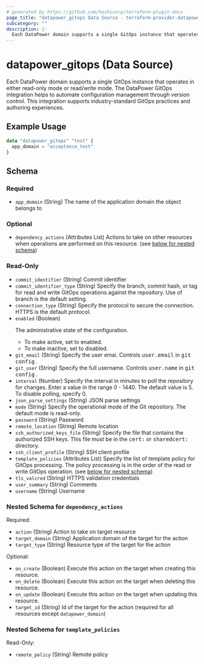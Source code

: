 ```yaml
---
# generated by https://github.com/hashicorp/terraform-plugin-docs
page_title: "datapower_gitops Data Source - terraform-provider-datapower"
subcategory: ""
description: |-
  Each DataPower domain supports a single GitOps instance that operates in either read-only mode or read/write mode. The DataPower GitOps integration helps to automate configuration management through version control. This integration supports industry-standard GitOps practices and authoring experiences.
---
```


# datapower_gitops (Data Source)

Each DataPower domain supports a single GitOps instance that operates in either read-only mode or read/write mode. The DataPower GitOps integration helps to automate configuration management through version control. This integration supports industry-standard GitOps practices and authoring experiences.

## Example Usage

```terraform
data "datapower_gitops" "test" {
  app_domain = "acceptance_test"
}
```

<!-- schema generated by tfplugindocs -->
## Schema

### Required

- `app_domain` (String) The name of the application domain the object belongs to

### Optional

- `dependency_actions` (Attributes List) Actions to take on other resources when operations are performed on this resource. (see [below for nested schema](#nestedatt--dependency_actions))

### Read-Only

- `commit_identifier` (String) Commit identifier
- `commit_identifier_type` (String) Specify the branch, commit hash, or tag for read and write GitOps operations against the repository. Use of branch is the default setting.
- `connection_type` (String) Specify the protocol to secure the connection. HTTPS is the default protocol.
- `enabled` (Boolean) <p>The administrative state of the configuration.</p><ul><li>To make active, set to enabled.</li><li>To make inactive, set to disabled.</li></ul>
- `git_email` (String) Specify the user emai. Controls <tt>user.email</tt> in <tt>git config</tt> .
- `git_user` (String) Specify the full username. Controls <tt>user.name</tt> in <tt>git config</tt> .
- `interval` (Number) Specify the interval in minutes to poll the repository for changes. Enter a value in the range 0 - 1440. The default value is 5. To disable polling, specify 0.
- `json_parse_settings` (String) JSON parse settings
- `mode` (String) Specify the operational mode of the Git repository. The default mode is read-only.
- `password` (String) Password
- `remote_location` (String) Remote location
- `ssh_authorized_keys_file` (String) Specify the file that contains the authorized SSH keys. This file must be in the <tt>cert:</tt> or <tt>sharedcert:</tt> directory.
- `ssh_client_profile` (String) SSH client profile
- `template_policies` (Attributes List) Specify the list of template policy for GitOps processing. The policy processing is in the order of the read or write GitOps operation. (see [below for nested schema](#nestedatt--template_policies))
- `tls_valcred` (String) HTTPS validation credentials
- `user_summary` (String) Comments
- `username` (String) Username

<a id="nestedatt--dependency_actions"></a>
### Nested Schema for `dependency_actions`

Required:

- `action` (String) Action to take on target resource
- `target_domain` (String) Application domain of the target for the action
- `target_type` (String) Resource type of the target for the action

Optional:

- `on_create` (Boolean) Execute this action on the target when creating this resource.
- `on_delete` (Boolean) Execute this action on the target when deleting this resource.
- `on_update` (Boolean) Execute this action on the target when updating this resource.
- `target_id` (String) Id of the target for the action (required for all resources except `datapower_domain`)


<a id="nestedatt--template_policies"></a>
### Nested Schema for `template_policies`

Read-Only:

- `remote_policy` (String) Remote policy
